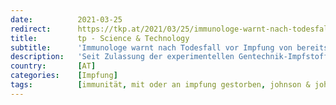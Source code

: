 ```yaml
---
date:          2021-03-25
redirect:      https://tkp.at/2021/03/25/immunologe-warnt-nach-todesfall-vor-impfung-von-bereits-immunen/
title:         tp - Science & Technology
subtitle:      'Immunologe warnt nach Todesfall vor Impfung von bereits Immunen'
description:   'Seit Zulassung der experimentellen Gentechnik-Impfstoffe gibt es Debatten darüber, ob man geimpft werden soll, obwohl man nach einer Infektion immun ist. Nun gibt es neuerlich Warnungen nach dem Todesfall eines 32-jährigen, der obwohl immun nach Infektion mit dem seit 27. Februar in den USA zugelassenen Präparat von Johnson & Johnson geimpft wurde. Eine an der …'
country:       [AT]
categories:    [Impfung]
tags:          [immunität, mit oder an impfung gestorben, johnson & johnson]
---
```

